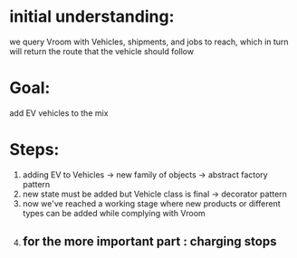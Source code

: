 # initial understanding:
we query Vroom with Vehicles, shipments, and jobs to reach, which in turn will return the route that 
the vehicle should follow

# Goal:
add EV vehicles to the mix

# Steps:
1. adding EV to Vehicles -> new family of objects -> abstract factory pattern
2. new state must be added but Vehicle class is final -> decorator pattern
3. now we've reached a working stage where new products or different types can be added while complying with Vroom
4. for the more important part : charging stops 
    -